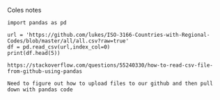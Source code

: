 Coles notes

    import pandas as pd

    url = 'https://github.com/lukes/ISO-3166-Countries-with-Regional-Codes/blob/master/all/all.csv?raw=true'
    df = pd.read_csv(url,index_col=0)
    print(df.head(5))

    https://stackoverflow.com/questions/55240330/how-to-read-csv-file-from-github-using-pandas

    Need to figure out how to upload files to our github and then pull down with pandas code
